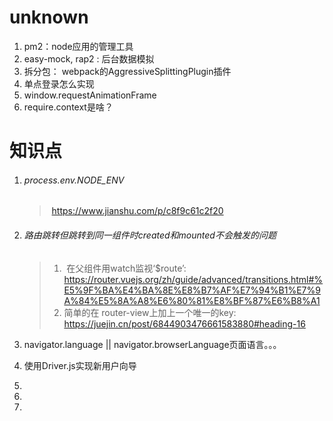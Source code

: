 # unknown

1. pm2：node应用的管理工具
2. easy-mock, rap2 : 后台数据模拟
3. 拆分包： webpack的AggressiveSplittingPlugin插件
4. 单点登录怎么实现
5. window.requestAnimationFrame
6. require.context是啥？




# 知识点

1. ###### process.env.NODE_ENV   

   > ​	https://www.jianshu.com/p/c8f9c61c2f20

2. ###### 路由跳转但跳转到同一组件时created和mounted不会触发的问题

   > 1. ​	在父组件用watch监视‘$route’: https://router.vuejs.org/zh/guide/advanced/transitions.html#%E5%9F%BA%E4%BA%8E%E8%B7%AF%E7%94%B1%E7%9A%84%E5%8A%A8%E6%80%81%E8%BF%87%E6%B8%A1
   > 2. 简单的在 router-view上加上一个唯一的key: https://juejin.cn/post/6844903476661583880#heading-16

3. navigator.language || navigator.browserLanguage页面语言。。。

4. 使用Driver.js实现新用户向导

5. 

6. 

7. 